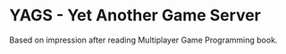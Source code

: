 # YAGS - Yet Another Game Server
Based on impression after reading Multiplayer Game Programming book.
